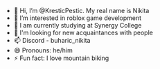 - 👋 Hi, I’m @KresticPestic. My real name is Nikita
- 👀 I’m interested in roblox game development
- 🌱 I am currently studying at Synergy College
- 💞️ I'm looking for new acquaintances with people
- 📫 Discord - buharic_nikita  
- 😄 Pronouns: he/him
- ⚡ Fun fact: I love mountain biking

<!---
KresticPestic/KresticPestic is a ✨ special ✨ repository because its `README.md` (this file) appears on your GitHub profile.
You can click the Preview link to take a look at your changes.
--->
